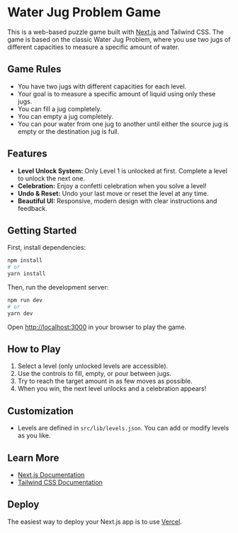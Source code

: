 # Water Jug Problem Game

This is a web-based puzzle game built with [Next.js](https://nextjs.org) and Tailwind CSS. The game is based on the classic Water Jug Problem, where you use two jugs of different capacities to measure a specific amount of water.

## Game Rules
- You have two jugs with different capacities for each level.
- Your goal is to measure a specific amount of liquid using only these jugs.
- You can fill a jug completely.
- You can empty a jug completely.
- You can pour water from one jug to another until either the source jug is empty or the destination jug is full.

## Features
- **Level Unlock System:** Only Level 1 is unlocked at first. Complete a level to unlock the next one.
- **Celebration:** Enjoy a confetti celebration when you solve a level!
- **Undo & Reset:** Undo your last move or reset the level at any time.
- **Beautiful UI:** Responsive, modern design with clear instructions and feedback.

## Getting Started

First, install dependencies:

```bash
npm install
# or
yarn install
```

Then, run the development server:

```bash
npm run dev
# or
yarn dev
```

Open [http://localhost:3000](http://localhost:3000) in your browser to play the game.

## How to Play
1. Select a level (only unlocked levels are accessible).
2. Use the controls to fill, empty, or pour between jugs.
3. Try to reach the target amount in as few moves as possible.
4. When you win, the next level unlocks and a celebration appears!

## Customization
- Levels are defined in `src/lib/levels.json`. You can add or modify levels as you like.

## Learn More
- [Next.js Documentation](https://nextjs.org/docs)
- [Tailwind CSS Documentation](https://tailwindcss.com/docs)

## Deploy
The easiest way to deploy your Next.js app is to use [Vercel](https://vercel.com/).
